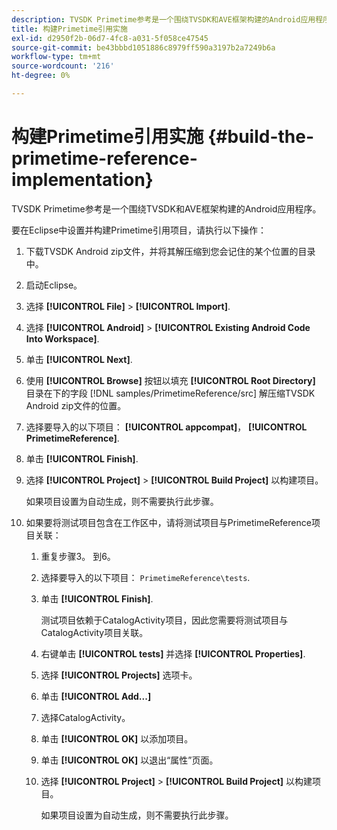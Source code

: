 ```yaml
---
description: TVSDK Primetime参考是一个围绕TVSDK和AVE框架构建的Android应用程序。
title: 构建Primetime引用实施
exl-id: d2950f2b-06d7-4fc8-a031-5f058ce47545
source-git-commit: be43bbbd1051886c8979ff590a3197b2a7249b6a
workflow-type: tm+mt
source-wordcount: '216'
ht-degree: 0%

---
```


# 构建Primetime引用实施 {#build-the-primetime-reference-implementation}

TVSDK Primetime参考是一个围绕TVSDK和AVE框架构建的Android应用程序。

要在Eclipse中设置并构建Primetime引用项目，请执行以下操作：

1. 下载TVSDK Android zip文件，并将其解压缩到您会记住的某个位置的目录中。
1. 启动Eclipse。
1. 选择 **[!UICONTROL File]** > **[!UICONTROL Import]**.
1. 选择 **[!UICONTROL Android]** > **[!UICONTROL Existing Android Code Into Workspace]**.
1. 单击 **[!UICONTROL Next]**.
1. 使用 **[!UICONTROL Browse]** 按钮以填充 **[!UICONTROL Root Directory]** 目录在下的字段 [!DNL samples/PrimetimeReference/src] 解压缩TVSDK Android zip文件的位置。
1. 选择要导入的以下项目： **[!UICONTROL appcompat]**， **[!UICONTROL PrimetimeReference]**.
1. 单击 **[!UICONTROL Finish]**.
1. 选择  **[!UICONTROL Project]** > **[!UICONTROL Build Project]** 以构建项目。

   如果项目设置为自动生成，则不需要执行此步骤。
1. 如果要将测试项目包含在工作区中，请将测试项目与PrimetimeReference项目关联：
   1. 重复步骤3。 到6。
   1. 选择要导入的以下项目： `PrimetimeReference\tests`.
   1. 单击 **[!UICONTROL Finish]**.

      测试项目依赖于CatalogActivity项目，因此您需要将测试项目与CatalogActivity项目关联。
   1. 右键单击 **[!UICONTROL tests]** 并选择 **[!UICONTROL Properties]**.
   1. 选择 **[!UICONTROL Projects]** 选项卡。
   1. 单击 **[!UICONTROL Add...]**
   1. 选择CatalogActivity。
   1. 单击 **[!UICONTROL OK]** 以添加项目。
   1. 单击 **[!UICONTROL OK]** 以退出“属性”页面。
   1. 选择  **[!UICONTROL Project]** > **[!UICONTROL Build Project]** 以构建项目。

      如果项目设置为自动生成，则不需要执行此步骤。
